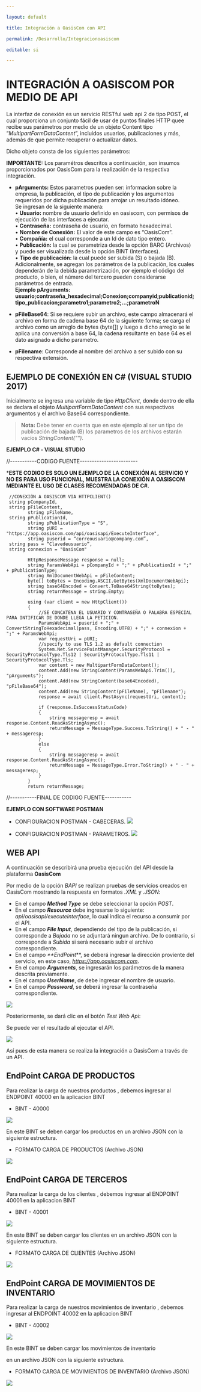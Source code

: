 ```yaml
---

layout: default  

title: Integración a OasisCom con API  

permalink: /Desarrollo/Integracionoasiscom  

editable: si  

---
```


# INTEGRACIÓN A OASISCOM POR MEDIO DE API  

La interfaz de conexión es un servicio RESTful web api 2 de tipo POST, el cual proporciona un conjunto fácil de usar de puntos finales HTTP quee recibe sus parámetros por medio de un objeto Content tipo  “_MultipartFormDataContent_”, incluidos usuarios, publicaciones y más, además de que permite recuperar o actualizar datos.  

Dicho objeto consta de los siguientes parámetros:  

**IMPORTANTE:** Los paramétros descritos a continuación, son insumos proporcionados por OasisCom para la realización de la respectiva integración.  
*  **pArguments:** Estos parametros pueden ser: informacion sobre la empresa, la publicación, el tipo de publicación y los argumentos requeridos por dicha publicación para arrojar un resultado idóneo.  
Se ingresan de la siguiente manera:  
•	**Usuario:** nombre de usuario definido en oasiscom, con permisos de ejecución de las interfaces a ejecutar.  
•	**Contraseña:** contraseña de usuario, en formato hexadecimal.  
•	**Nombre de Conexión:** El valor de este campo es “OasisCom”.  
•	**Compañía:** el cual corresponde a un Id de dato tipo entero.  
•	**Publicación:** la cual se parametriza desde la opción BARC (Archivos) y puede ser 		 visualizada desde la opción BINT (Interfaces).  
•	**Tipo de publicación:** la cual puede ser subida (S) o bajada (B).  
Adicionalmente, se agregan los parámetros de la publicación, los cuales dependerán de la debida parametrización, por ejemplo el código del producto, o bien, el número del tercero pueden considerarse parámetros de entrada.  
**Ejemplo pArguments:** 
**usuario;contraseña_hexadecimal;Conexion;companyid;publicationid;tipo_publicacion;parametro1;parametro2;...;parametroN**
        

* **pFileBase64**: Si se requiere subir un archivo, este campo almacenará el archivo en forma de cadena base 64 de la siguiente forma; se carga el archivo como un arreglo de bytes (byte[]) y luego a dicho arreglo se le aplica  una conversión a base 64, la cadena resultante en base 64 es el dato asignado a dicho parametro.

* **pFilename**: Corresponde al nombre del archivo a ser subido con su respectiva extensión.

## EJEMPLO DE CONEXIÓN EN C# (VISUAL STUDIO 2017)

Inicialmente se ingresa una variable de tipo _HttpClient_, donde dentro de ella se declara el objeto _MultipartFormDataContent_ con sus respectivos argumentos y el archivo Base64 correspondiente. 
>**Nota:** Debe tener en cuenta que en este ejemplo al ser un tipo de publicación de bajada (B) los parametros de los archivos estarán vacíos _StringContent("")_.

        
**EJEMPLO C# - VISUAL STUDIO**


//-----------CODIGO FUENTE------------------------

***ESTE CODIGO ES SOLO UN EJEMPLO DE LA CONEXIÓN AL SERVICIO Y NO ES PARA USO FUNCIONAL,
MUESTRA LA CONEXIÓN A OASISCOM MEDIANTE EL USO DE CLASES RECOMENDADAS DE C#.**

     //CONEXIÓN A OASISCOM VIA HTTPCLIENT()
     string pCompanyId,
     string pFileContent,
            string pFileName,
     string pPublicationId,
            string pPublicationType = "S",
            string pURI = "https://app.oasiscom.com/api/oasisapi/ExecuteInterface",
            string puserid = “correousuario@company.com”,
     string pass = “Clavedeusuario”,
     string connexion = "OasisCom"

            HttpResponseMessage response = null;
            string ParamsWebApi = pCompanyId + ";" + pPublicationId + ";" + pPublicationType;
            string XmlDocumentWebApi = pFileContent;
            byte[] toBytes = Encoding.ASCII.GetBytes(XmlDocumentWebApi);
            string base64Encoded = Convert.ToBase64String(toBytes);
            string returnMessage = string.Empty;

            using (var client = new HttpClient())
            {
                //SE CONCATENA EL USUARIO Y CONTRASEÑA O PALABRA ESPECIAL PARA INTIFICAR DE DONDE LLEGA LA PETICION. 
                ParamsWebApi = puserid + ";" + ConvertStringToHexadecimal(pass, Encoding.UTF8) + ";" + connexion + ";" + ParamsWebApi;
                var requestUri = pURI;
                //specify to use TLS 1.2 as default connection
                System.Net.ServicePointManager.SecurityProtocol = SecurityProtocolType.Tls12 | SecurityProtocolType.Tls11 | SecurityProtocolType.Tls;
                var content = new MultipartFormDataContent();
                content.Add(new StringContent(ParamsWebApi.Trim()), "pArguments");
                content.Add(new StringContent(base64Encoded), "pFileBase64");
                content.Add(new StringContent(pFileName), "pFilename");
                response = await client.PostAsync(requestUri, content);

                if (response.IsSuccessStatusCode)
                {
                    string messageresp = await response.Content.ReadAsStringAsync();
                    returnMessage = MessageType.Success.ToString() + " - " + messageresp;
                }
                else
                {
                    string messageresp = await response.Content.ReadAsStringAsync();
                    returnMessage = MessageType.Error.ToString() + " - " + messageresp;
                }
            }
            return returnMessage;
        
//-----------FINAL DE CODIGO FUENTE-----------

**EJEMPLO CON SOFTWARE POSTMAN** 

* CONFIGURACION POSTMAN - CABECERAS.
![](postman1.png)

* CONFIGURACION POSTMAN - PARAMETROS.
![](postman2.png)


## WEB API 

A continuación se describirá una prueba ejecución del API desde la plataforma **OasisCom** 

Por medio de la opción _BAPI_ se realizan pruebas de servicios creados en OasisCom mostrando la respuesta en formatos _.XML_ y _.JSON_: 

* En el campo _**Method Type**_ se debe seleccionar la opción _POST_.
* En el campo _**Resource**_ debe ingresarse lo siguiente: _api/oasisapi/executeinterface_, lo cual indica el recurso a consumir por el API.
* En el campo _**File Input**_, dependiendo del tipo de la publicación, si corresponde a _Bajada_ no se adjuntará ningun archivo. De lo contrario, si corresponde a _Subida_ si será necesario subir el archivo correspondiente.
* En el campo _**EndPoint_**, se deberá ingresar la dirección proviente del servicio, en este caso, _https://app.oasiscom.com_.
* En el campo _**Arguments**_, se ingresarán los parámetros de la manera descrita previamente.
* En el campo _**UserName**_, de debe ingresar el nombre de usuario.
* En el campo _**Password**_, se deberá ingresar la contraseña correspondiente.

![](InteImg2.png)

Posteriormente, se dará clic en el botón _Test Web Api_:

Se puede ver el resultado al ejecutar el API.

![](InteImg3.png)

Así pues de esta manera se realiza la integración a OasisCom a través de un API.

## EndPoint CARGA DE PRODUCTOS

Para realizar la carga de nuestros productos , debemos ingresar al ENDPOINT 40000 en la aplicacion BINT

* BINT  - 40000
  
![](BINT-40000.png)

En este BINT se deben cargar los productos en un archivo JSON con la siguiente estructura.

* FORMATO CARGA DE PRODUCTOS (Archivo JSON)
  
![](products-40000.png)


## EndPoint CARGA DE TERCEROS

Para realizar la carga de los clientes , debemos ingresar al ENDPOINT 40001 en la aplicacion BINT

* BINT  - 40001
  
![](terceros-40001.png)

En este BINT se deben cargar los clientes
 en un archivo JSON con la siguiente estructura.

* FORMATO CARGA DE CLIENTES (Archivo JSON)
  
![](cliente-40001.png)


## EndPoint CARGA DE MOVIMIENTOS DE INVENTARIO

Para realizar la carga de nuestros movimientos de inventario , debemos ingresar al ENDPOINT 40002 en la aplicacion BINT

* BINT  - 40002
  
![](bint-40002.png)

En este BINT se deben cargar los movimientos de inventario

 en un archivo JSON con la siguiente estructura.

* FORMATO CARGA DE MOVIMIENTOS DE INVENTARIO (Archivo JSON)
  
![](movimiento-40002.png)

